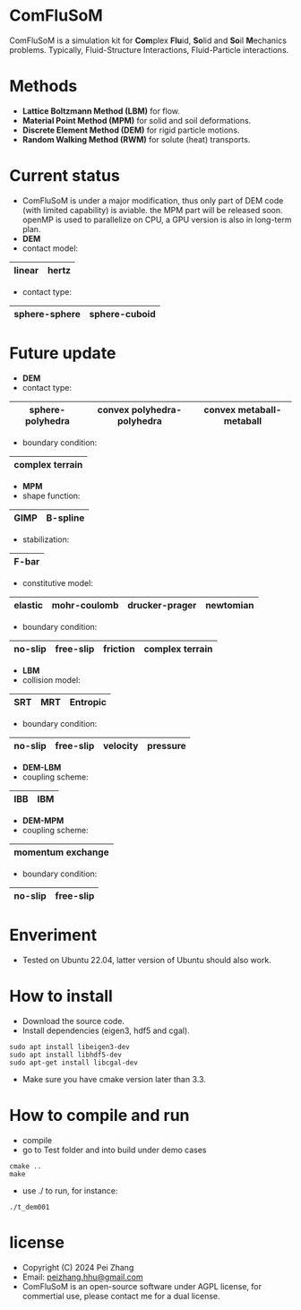 # ComFluSoM
ComFluSoM is a simulation kit for **Com**plex **Flu**id, **So**lid and **So**il **M**echanics problems. Typically, Fluid-Structure Interactions, Fluid-Particle interactions.
# Methods
- **Lattice Boltzmann Method (LBM)** for flow.
- **Material Point Method (MPM)** for solid and soil deformations.
- **Discrete Element Method (DEM)** for rigid particle motions. 
- **Random Walking Method (RWM)** for solute (heat) transports.
# Current status
- ComFluSoM is under a major modification, thus only part of DEM code (with limited capability) is aviable. the MPM part will be released soon. openMP is used to parallelize on CPU, a GPU version is also in long-term plan.
- **DEM**
- contact model:

| linear | hertz |
|----------|----------|

- contact type:

| sphere-sphere | sphere-cuboid |
|----------|----------|


# Future update
- **DEM**
- contact type:

| sphere-polyhedra | convex polyhedra-polyhedra | convex metaball-metaball |
|----------|----------|----------|

- boundary condition:

| complex terrain |
|----------|

- **MPM**
- shape function:

| GIMP | B-spline |
|----------|----------|

- stabilization:

| F-bar |
|----------|

- constitutive model:

| elastic | mohr-coulomb | drucker-prager | newtomian |
|----------|----------|----------|----------|

- boundary condition:

| no-slip | free-slip | friction | complex terrain |
|----------|----------|----------|----------|

- **LBM**
- collision model:

| SRT | MRT | Entropic |
|----------|----------|----------|
  
- boundary condition:

| no-slip | free-slip | velocity | pressure |
|----------|----------|----------|----------|

- **DEM-LBM**
- coupling scheme:

| IBB | IBM |
|----------|----------|

- **DEM-MPM**
- coupling scheme:

| momentum exchange |
|----------|
 
- boundary condition:

| no-slip | free-slip |
|----------|----------|

# Enveriment
- Tested on Ubuntu 22.04, latter version of Ubuntu should also work.
# How to install
- Download the source code.
- Install dependencies (eigen3, hdf5 and cgal).
```
sudo apt install libeigen3-dev
sudo apt install libhdf5-dev
sudo apt-get install libcgal-dev
```
- Make sure you have cmake version later than 3.3.
# How to compile and run
- compile
- go to Test folder and into build under demo cases
```
cmake ..
make
```
- use ./ to run, for instance:
```
./t_dem001
```
# license
- Copyright (C) 2024 Pei Zhang
- Email: peizhang.hhu@gmail.com
- ComFluSoM is an open-source software under AGPL license, for commertial use, please contact me for a dual license.
